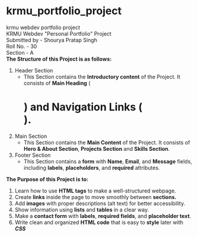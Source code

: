# krmu_portfolio_project
krmu webdev portfolio project  
KRMU Webdev "Personal Portfolio" Project  
Submitted by - Shourya Pratap Singh  
Roll No. - 30  
Section - A  
**The Structure of this Project is as follows:**  
1. Header Section
    * This Section contains the **Introductory content** of the Project. It consists of **Main Heading** (<h1>) and **Navigation Links** (<nav>).
2. Main Section
    * This Section contains the **Main Content** of the Project. It consists of **Hero & About Section**, **Projects Section** and **Skills Section**.
3. Footer Section
    * This Section contains a **form** with **Name**, **Email**, and **Message** fields, including **labels**, **placeholders**, and **required** attributes.

**The Purpose of this Project is to:**
1. Learn how to use **HTML tags** to make a well-structured webpage.
2. Create **links** inside the page to move smoothly between **sections.**
3. Add **images** with proper descriptions (alt text) for better accessibility.
4. Show information using **lists** and **tables** in a clear way.
5. Make a **contact form** with **labels**, **required fields**, and **placeholder text**.
6. Write clean and organized **HTML code** that is easy to **style** later with ***CSS***
